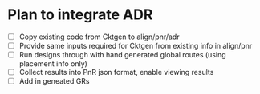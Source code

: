 # Plan to integrate ADR

- [ ] Copy existing code from Cktgen to align/pnr/adr
- [ ]  Provide same inputs required for Cktgen from existing info in align/pnr
- [ ] Run designs through with hand generated global routes (using placement info only)
- [ ] Collect results into PnR json format, enable viewing results
- [ ] Add in geneated GRs
